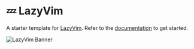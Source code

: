 # 💤 LazyVim

A starter template for [LazyVim](https://github.com/LazyVim/LazyVim).
Refer to the [documentation](https://lazyvim.github.io/installation) to get started.

![LazyVim Banner](https://cdn-icons-png.flaticon.com/512/25/25231.png)
